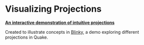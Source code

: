 # Visualizing Projections

__[An interactive demonstration of intuitive projections](http://shaunlebron.github.io/visualizing-projections)__

Created to illustrate concepts in
[Blinky](http://github.com/shaunlebron/blinky), a demo exploring different
projections in Quake.
